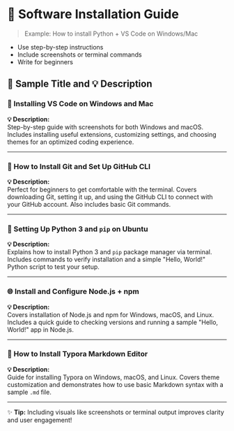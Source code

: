 # 📄 Software Installation Guide
> Example: How to install Python + VS Code on Windows/Mac
- Use step-by-step instructions
- Include screenshots or terminal commands
- Write for beginners
## 📝 Sample Title and 💡 Description

### 📘 Installing VS Code on Windows and Mac  
**💡 Description:**  
Step-by-step guide with screenshots for both Windows and macOS. Includes installing useful extensions, customizing settings, and choosing themes for an optimized coding experience.

---

### 🐙 How to Install Git and Set Up GitHub CLI  
**💡 Description:**  
Perfect for beginners to get comfortable with the terminal. Covers downloading Git, setting it up, and using the GitHub CLI to connect with your GitHub account. Also includes basic Git commands.

---

### 🐍 Setting Up Python 3 and `pip` on Ubuntu  
**💡 Description:**  
Explains how to install Python 3 and `pip` package manager via terminal. Includes commands to verify installation and a simple "Hello, World!" Python script to test your setup.

---

### 🌐 Install and Configure Node.js + npm  
**💡 Description:**  
Covers installation of Node.js and npm for Windows, macOS, and Linux. Includes a quick guide to checking versions and running a sample "Hello, World!" app in Node.js.

---

### 📝 How to Install Typora Markdown Editor  
**💡 Description:**  
Guide for installing Typora on Windows, macOS, and Linux. Covers theme customization and demonstrates how to use basic Markdown syntax with a sample `.md` file.

---

✨ **Tip:** Including visuals like screenshots or terminal output improves clarity and user engagement!
